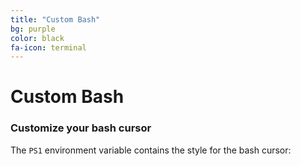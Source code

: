```yaml
---
title: "Custom Bash"
bg: purple
color: black
fa-icon: terminal
---
```


# Custom Bash

### Customize your bash cursor

The `PS1` environment variable contains the style for the bash cursor:
